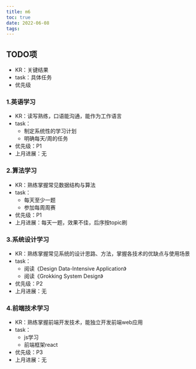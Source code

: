 ```yaml
---
title: m6
toc: true
date: 2022-06-08
tags:
---
```


## TODO项

- KR：关键结果
- task：具体任务
- 优先级

### 1.英语学习

- KR：读写熟练，口语能沟通，能作为工作语言
- task：
  - 制定系统性的学习计划
  - 明确每天/周的任务
- 优先级：P1
- 上月进展：无

### 2.算法学习

- KR：熟练掌握常见数据结构与算法
- task：
  - 每天至少一题
  - 参加每周周赛
- 优先级：P1
- 上月进展：每天一题，效果不佳，后序按topic刷

### 3.系统设计学习

- KR：熟练掌握常见系统的设计思路、方法，掌握各技术的优缺点与使用场景
- task：
  - 阅读《Design Data-Intensive Application》
  - 阅读《Grokking System Design》
- 优先级：P2
- 上月进展：无

### 4.前端技术学习

- KR：熟练掌握前端开发技术，能独立开发前端web应用
- task：
  - js学习
  - 前端框架react
- 优先级：P3
- 上月进展：无
